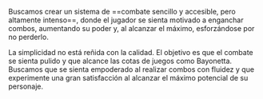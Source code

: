 
Buscamos crear un sistema de ==combate sencillo y accesible, pero altamente intenso==, donde el jugador se sienta motivado a enganchar combos, aumentando su poder y, al alcanzar el máximo, esforzándose por no perderlo.

La simplicidad no está reñida con la calidad. El objetivo es que el combate se sienta pulido y que alcance las cotas de juegos como Bayonetta. Buscamos que se sienta empoderado al realizar combos con fluidez y que experimente una gran satisfacción al alcanzar el máximo potencial de su personaje.